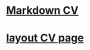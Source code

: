 # [Markdown CV](https://anton-shcherba.github.io/rsschool-cv/cv)  
# [layout CV page](https://anton-shcherba.github.io/rsschool-cv/)
